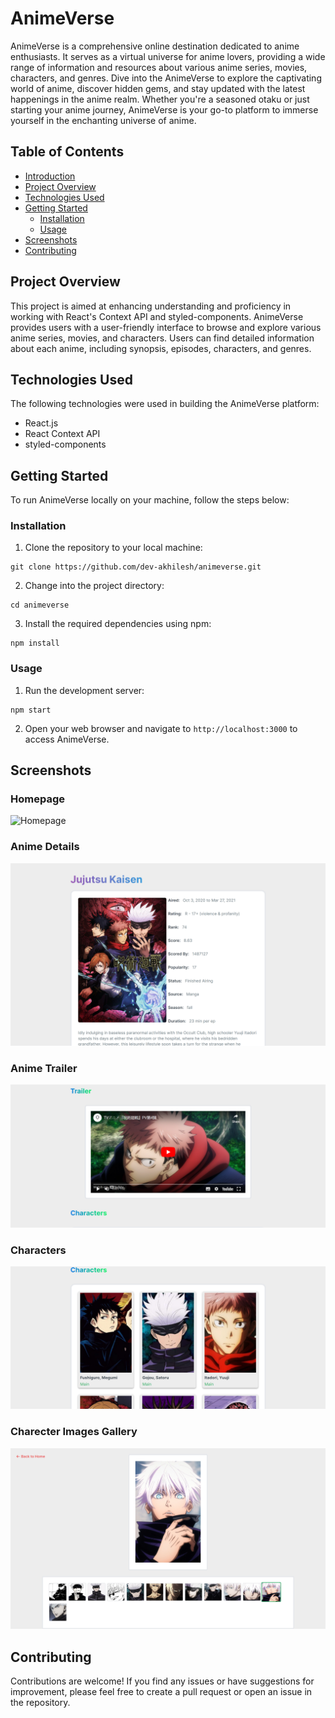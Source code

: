 # AnimeVerse

AnimeVerse is a comprehensive online destination dedicated to anime enthusiasts. It serves as a virtual universe for anime lovers, providing a wide range of information and resources about various anime series, movies, characters, and genres. Dive into the AnimeVerse to explore the captivating world of anime, discover hidden gems, and stay updated with the latest happenings in the anime realm. Whether you're a seasoned otaku or just starting your anime journey, AnimeVerse is your go-to platform to immerse yourself in the enchanting universe of anime.


## Table of Contents

- [Introduction](#animeverse)
- [Project Overview](#project-overview)
- [Technologies Used](#technologies-used)
- [Getting Started](#getting-started)
  - [Installation](#installation)
  - [Usage](#usage)
- [Screenshots](#screenshots)
- [Contributing](#contributing)


## Project Overview

This project is aimed at enhancing understanding and proficiency in working with React's Context API and styled-components. AnimeVerse provides users with a user-friendly interface to browse and explore various anime series, movies, and characters. Users can find detailed information about each anime, including synopsis, episodes, characters, and genres.


## Technologies Used

The following technologies were used in building the AnimeVerse platform:

- React.js
- React Context API
- styled-components


## Getting Started

To run AnimeVerse locally on your machine, follow the steps below:


### Installation

1. Clone the repository to your local machine:

```
git clone https://github.com/dev-akhilesh/animeverse.git
```

2. Change into the project directory:

```
cd animeverse
```

3. Install the required dependencies using npm:

```
npm install
```


### Usage

1. Run the development server:

```
npm start
```

2. Open your web browser and navigate to `http://localhost:3000` to access AnimeVerse.


## Screenshots

### Homepage

![Homepage](./src/images/airing2.png)

### Anime Details

![Anime Details](src/images/jk1.png)

### Anime Trailer

![Anime Trailer](src/images/jk2.png)

### Characters

![Characters](src/images/jk3.png)

### Charecter Images Gallery

![Gallery](src/images/gojo-gallery.png)


## Contributing

Contributions are welcome! If you find any issues or have suggestions for improvement, please feel free to create a pull request or open an issue in the repository.
